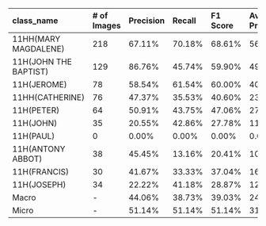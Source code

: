 | class_name            | # of Images   | Precision   | Recall   | F1 Score   | Average Precision   |
|:----------------------|:--------------|:------------|:---------|:-----------|:--------------------|
| 11HH(MARY MAGDALENE)  | 218           | 67.11%      | 70.18%   | 68.61%     | 56.36%              |
| 11H(JOHN THE BAPTIST) | 129           | 86.76%      | 45.74%   | 59.90%     | 49.65%              |
| 11H(JEROME)           | 78            | 58.54%      | 61.54%   | 60.00%     | 40.30%              |
| 11HH(CATHERINE)       | 76            | 47.37%      | 35.53%   | 40.60%     | 23.81%              |
| 11H(PETER)            | 64            | 50.91%      | 43.75%   | 47.06%     | 27.40%              |
| 11H(JOHN)             | 35            | 20.55%      | 42.86%   | 27.78%     | 11.66%              |
| 11H(PAUL)             | 0             | 0.00%       | 0.00%    | 0.00%      | 0.00%               |
| 11H(ANTONY ABBOT)     | 38            | 45.45%      | 13.16%   | 20.41%     | 10.68%              |
| 11H(FRANCIS)          | 30            | 41.67%      | 33.33%   | 37.04%     | 16.74%              |
| 11H(JOSEPH)           | 34            | 22.22%      | 41.18%   | 28.87%     | 12.00%              |
| Macro                 | -             | 44.06%      | 38.73%   | 39.03%     | 24.86%              |
| Micro                 | -             | 51.14%      | 51.14%   | 51.14%     | 31.04%              |